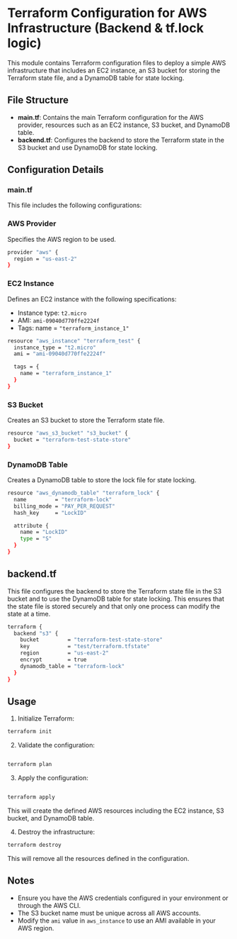 # Terraform Configuration for AWS Infrastructure (Backend & tf.lock logic)
This module contains Terraform configuration files to deploy a simple AWS infrastructure that includes an EC2 instance, an S3 bucket for storing the Terraform state file, and a DynamoDB table for state locking.

## File Structure
- **main.tf**: Contains the main Terraform configuration for the AWS provider, resources such as an EC2 instance, S3 bucket, and DynamoDB table.
- **backend.tf**: Configures the backend to store the Terraform state in the S3 bucket and use DynamoDB for state locking.

## Configuration Details
### main.tf
This file includes the following configurations:

### AWS Provider
Specifies the AWS region to be used.

``` sh
provider "aws" {
  region = "us-east-2"
} 
```

### EC2 Instance
Defines an EC2 instance with the following specifications:

- Instance type: `t2.micro`
- AMI: `ami-09040d770ffe2224f`
- Tags: name = `"terraform_instance_1"`


``` sh
resource "aws_instance" "terraform_test" {
  instance_type = "t2.micro"
  ami = "ami-09040d770ffe2224f" 

  tags = {
    name = "terraform_instance_1"
  }
}
```
### S3 Bucket
Creates an S3 bucket to store the Terraform state file.


``` sh
resource "aws_s3_bucket" "s3_bucket" {
  bucket = "terraform-test-state-store"
}
```

### DynamoDB Table
Creates a DynamoDB table to store the lock file for state locking.

```sh
resource "aws_dynamodb_table" "terraform_lock" {
  name         = "terraform-lock"
  billing_mode = "PAY_PER_REQUEST"
  hash_key     = "LockID"

  attribute {
    name = "LockID"
    type = "S"
  }
}
```
## backend.tf
This file configures the backend to store the Terraform state file in the S3 bucket and to use the DynamoDB table for state locking. This ensures that the state file is stored securely and that only one process can modify the state at a time.

```sh
terraform {
  backend "s3" {
    bucket         = "terraform-test-state-store" 
    key            = "test/terraform.tfstate"
    region         = "us-east-2"
    encrypt        = true
    dynamodb_table = "terraform-lock"
  }
}

```
## Usage
1. Initialize Terraform:

```sh
terraform init
```
2. Validate the configuration:
```sh

terraform plan
```
3. Apply the configuration:

```sh

terraform apply
```
This will create the defined AWS resources including the EC2 instance, S3 bucket, and DynamoDB table.

4. Destroy the infrastructure:

```sh
terraform destroy
```
This will remove all the resources defined in the configuration.

## Notes
- Ensure you have the AWS credentials configured in your environment or through the AWS CLI.
- The S3 bucket name must be unique across all AWS accounts.
- Modify the `ami` value in `aws_instance` to use an AMI available in your AWS region.
